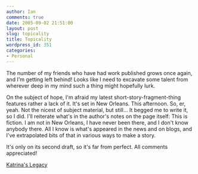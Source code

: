 ```yaml
---
author: Ian
comments: true
date: 2005-09-02 21:51:00
layout: post
slug: topicality
title: Topicality
wordpress_id: 351
categories:
- Personal
---
```


The number of my friends who have had work published grows once again, and I'm getting left behind!  Looks like I need to excavate some talent from wherever deep in my mind such a thing might hopefully lurk.  

On the subject of hope, I'm afraid my latest short-story-fragment-thing features rather a lack of it.  It's set in New Orleans.  This afternoon.  So, er, yeah.  Not the nicest of subject material, but still...  It begged me to write it, so I did.  I'll reiterate what's in the author's notes on the page itself:  This is fiction.  I am not in New Orleans, I have never been there, and I don't know anybody there.  All I know is what's appeared in the news and on blogs, and I've extrapolated bits of that in various ways to make a story.  

It's only on its second draft, so it's far from perfect.  All comments appreciated!  

<a href="http://www.marmablue.co.uk/index.php?title=Katrina's_Legacy">Katrina's Legacy</a>
